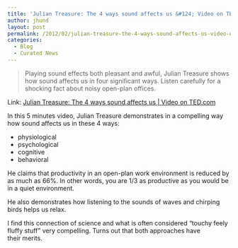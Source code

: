 ```yaml
---
title: 'Julian Treasure: The 4 ways sound affects us &#124; Video on TED.com'
author: jhund
layout: post
permalink: /2012/02/julian-treasure-the-4-ways-sound-affects-us-video-on-ted-com/
categories:
  - Blog
  - Curated News
---
```

> Playing sound effects both pleasant and awful, Julian Treasure shows how sound affects us in four significant ways. Listen carefully for a shocking fact about noisy open-plan offices.

Link: [Julian Treasure: The 4 ways sound affects us | Video on TED.com][1]

In this 5 minutes video, Julian Treasure demonstrates in a compelling way how sound affects us in these 4 ways:

  * physiological
  * psychological
  * cognitive
  * behavioral

He claims that productivity in an open-plan work environment is reduced by as much as 66%. In other words, you are 1/3 as productive as you would be in a quiet environment.

He also demonstrates how listening to the sounds of waves and chirping birds helps us relax.

I find this connection of science and what is often considered &#8220;touchy feely fluffy stuff&#8221; very compelling. Turns out that both approaches have their merits.

 [1]: http://bit.ly/y3tdoe